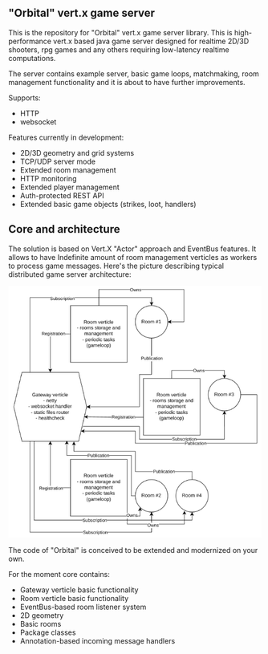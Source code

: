 ## "Orbital" vert.x game server

This is the repository for "Orbital" vert.x game server library. This is high-performance vert.x based java game server designed for realtime 2D/3D shooters,
rpg games and any others requiring low-latency realtime computations.

The server contains example server, basic game loops, matchmaking, room management functionality and it is about to have further improvements.

Supports:
* HTTP
* websocket

Features currently in development:
* 2D/3D geometry and grid systems
* TCP/UDP server mode
* Extended room management
* HTTP monitoring
* Extended player management
* Auth-protected REST API
* Extended basic game objects (strikes, loot, handlers)

## Core and architecture

The solution is based on Vert.X "Actor" approach and EventBus features. It allows to have Indefinite amount of
room management verticles as workers to process game messages. Here's the picture describing typical distributed
game server architecture:

![img.png](img.png)

The code of "Orbital" is conceived to be extended and modernized on your own.

For the moment core contains:
* Gateway verticle basic functionality
* Room verticle basic functionality
* EventBus-based room listener system
* 2D geometry
* Basic rooms
* Package classes
* Annotation-based incoming message handlers